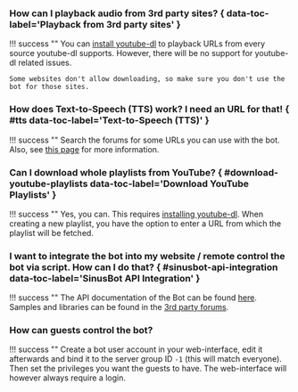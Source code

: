 ### How can I playback audio from 3rd party sites? { data-toc-label='Playback from 3rd party sites' }

!!! success ""
    You can [install youtube-dl](../../youtube-dl/) to playback URLs from every source youtube-dl supports. However, there will be no support for youtube-dl related issues.

    Some websites don't allow downloading, so make sure you don't use the bot for those sites.

### How does Text-to-Speech (TTS) work? I need an URL for that! { #tts data-toc-label='Text-to-Speech (TTS)' }

!!! success ""
    Search the forums for some URLs you can use with the bot. Also, see [this page](../tts.md) for more information.

### Can I download whole playlists from YouTube? { #download-youtube-playlists data-toc-label='Download YouTube Playlists' }

!!! success ""
    Yes, you can. This requires [installing youtube-dl](../../youtube-dl/). When creating a new playlist, you have the option to enter a URL from which the playlist will be fetched.

### I want to integrate the bot into my website / remote control the bot via script. How can I do that? { #sinusbot-api-integration data-toc-label='SinusBot API Integration' }

!!! success ""
    The API documentation of the Bot can be found [here](https://www.sinusbot.com/api). Samples and libraries can be found in the [3rd party forums](https://forum.sinusbot.com/resources/categories/3rd-party-tools-libraries.11/).

### How can guests control the bot?

!!! success ""
    Create a bot user account in your web-interface, edit it afterwards and bind it to the server group ID `-1` (this will match everyone). Then set the privileges you want the guests to have. The web-interface will however always require a login.
